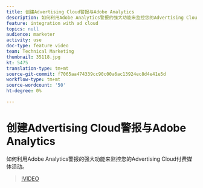 ```yaml
---
title: 创建Advertising Cloud警报与Adobe Analytics
description: 如何利用Adobe Analytics警报的强大功能来监控您的Advertising Cloud付费媒体活动。
feature: integration with ad cloud
topics: null
audience: marketer
activity: use
doc-type: feature video
team: Technical Marketing
thumbnail: 35118.jpg
kt: 5475
translation-type: tm+mt
source-git-commit: f7065aa474339cc90c00a6ac13924ec8d4e41e5d
workflow-type: tm+mt
source-wordcount: '50'
ht-degree: 0%

---
```



# 创建Advertising Cloud警报与Adobe Analytics

如何利用Adobe Analytics警报的强大功能来监控您的Advertising Cloud付费媒体活动。

>[!VIDEO](https://video.tv.adobe.com/v/35118/?quality=12&learn=on)
